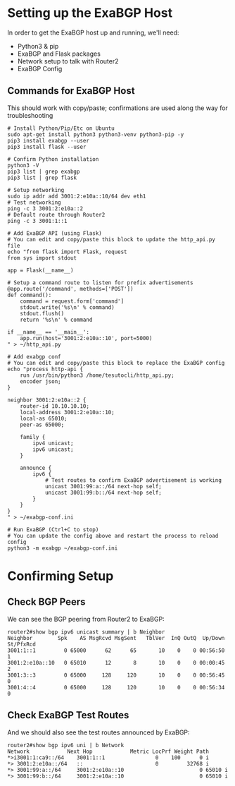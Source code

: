 # Setting up the ExaBGP Host
In order to get the ExaBGP host up and running, we'll need:
- Python3 & pip
- ExaBGP and Flask packages
- Network setup to talk with Router2
- ExaBGP Config


## Commands for ExaBGP Host
This should work with copy/paste; confirmations are used along the way for troubleshooting

    # Install Python/Pip/Etc on Ubuntu
    sudo apt-get install python3 python3-venv python3-pip -y
    pip3 install exabgp --user
    pip3 install flask --user

    # Confirm Python installation
    python3 -V
    pip3 list | grep exabgp
    pip3 list | grep flask

    # Setup networking
    sudo ip addr add 3001:2:e10a::10/64 dev eth1
    # Test networking
    ping -c 3 3001:2:e10a::2
    # Default route through Router2
    ping -c 3 3001:1::1

    # Add ExaBGP API (using Flask)
    # You can edit and copy/paste this block to update the http_api.py file
    echo "from flask import Flask, request
    from sys import stdout

    app = Flask(__name__)

    # Setup a command route to listen for prefix advertisements 
    @app.route('/command', methods=['POST'])
    def command():
        command = request.form['command']
        stdout.write('%s\n' % command)
        stdout.flush()
        return '%s\n' % command

    if __name__ == '__main__':
        app.run(host='3001:2:e10a::10', port=5000)
    " > ~/http_api.py
    
    # Add exabgp conf
    # You can edit and copy/paste this block to replace the ExaBGP config
    echo "process http-api {
        run /usr/bin/python3 /home/tesutocli/http_api.py;
        encoder json;
    }

    neighbor 3001:2:e10a::2 {
        router-id 10.10.10.10;
        local-address 3001:2:e10a::10;
        local-as 65010;
        peer-as 65000;

        family {
            ipv4 unicast;
            ipv6 unicast;
        }

        announce {
            ipv6 {
                # Test routes to confirm ExaBGP advertisement is working
                unicast 3001:99:a::/64 next-hop self;
                unicast 3001:99:b::/64 next-hop self;
            }
        }
    }
    " > ~/exabgp-conf.ini

    # Run ExaBGP (Ctrl+C to stop)
    # You can update the config above and restart the process to reload config
    python3 -m exabgp ~/exabgp-conf.ini


# Confirming Setup

## Check BGP Peers
We can see the BGP peering from Router2 to ExaBGP:

    router2#show bgp ipv6 unicast summary | b Neighbor
    Neighbor        Spk    AS MsgRcvd MsgSent   TblVer  InQ OutQ  Up/Down  St/PfxRcd
    3001:1::1         0 65000      62      65       10    0    0 00:56:50          1
    3001:2:e10a::10   0 65010      12       8       10    0    0 00:00:45          2
    3001:3::3         0 65000     128     120       10    0    0 00:56:45          0
    3001:4::4         0 65000     128     120       10    0    0 00:56:34          0


## Check ExaBGP Test Routes
And we should also see the test routes announced by ExaBGP:

    router2#show bgp ipv6 uni | b Network
    Network            Next Hop            Metric LocPrf Weight Path
    *>i3001:1:ca9::/64    3001:1::1                0    100      0 i
    *> 3001:2:e10a::/64   ::                       0         32768 i
    *> 3001:99:a::/64     3001:2:e10a::10                        0 65010 i
    *> 3001:99:b::/64     3001:2:e10a::10                        0 65010 i

